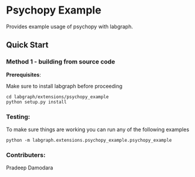 # Psychopy Example

Provides example usage of psychopy with labgraph.

## Quick Start

### Method 1 - building from source code

**Prerequisites**:

Make sure to install labgraph before proceeding

```
cd labgraph/extensions/psychopy_example
python setup.py install
```

### Testing:

To make sure things are working you can run any of the following examples

```
python -m labgraph.extensions.psychopy_example.psychopy_example
```

### Contributers:
Pradeep Damodara
